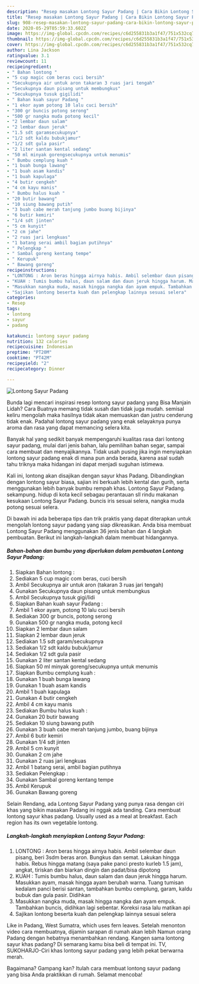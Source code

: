 ```yaml
---
description: "Resep masakan Lontong Sayur Padang | Cara Bikin Lontong Sayur Padang Yang Paling Enak"
title: "Resep masakan Lontong Sayur Padang | Cara Bikin Lontong Sayur Padang Yang Paling Enak"
slug: 908-resep-masakan-lontong-sayur-padang-cara-bikin-lontong-sayur-padang-yang-paling-enak
date: 2020-05-29T05:59:33.602Z
image: https://img-global.cpcdn.com/recipes/c6d255831b3a1f47/751x532cq70/lontong-sayur-padang-foto-resep-utama.jpg
thumbnail: https://img-global.cpcdn.com/recipes/c6d255831b3a1f47/751x532cq70/lontong-sayur-padang-foto-resep-utama.jpg
cover: https://img-global.cpcdn.com/recipes/c6d255831b3a1f47/751x532cq70/lontong-sayur-padang-foto-resep-utama.jpg
author: Lina Jackson
ratingvalue: 3.1
reviewcount: 11
recipeingredient:
- " Bahan lontong "
- "5 cup magic com beras cuci bersih"
- "Secukupnya air untuk aron takaran 3 ruas jari tengah"
- "Secukupnya daun pisang untuk membungkus"
- "Secukupnya tusuk gigilidi"
- " Bahan kuah sayur Padang "
- "1 ekor ayam potong 10 lalu cuci bersih"
- "300 gr buncis potong serong"
- "500 gr nangka muda potong kecil"
- "2 lembar daun salam"
- "2 lembar daun jeruk"
- "1.5 sdt garamsecukupnya"
- "1/2 sdt kaldu bubukjamur"
- "1/2 sdt gula pasir"
- "2 liter santan kental sedang"
- "50 ml minyak gorengsecukupnya untuk menumis"
- " Bumbu cemplung kuah "
- "1 buah bunga lawang"
- "1 buah asam kandis"
- "1 buah kapulaga"
- "4 butir cengkeh"
- "4 cm kayu manis"
- " Bumbu halus kuah "
- "20 butir bawang"
- "10 siung bawang putih"
- "3 buah cabe merah tanjung jumbo buang bijinya"
- "6 butir kemiri"
- "1/4 sdt jinten"
- "5 cm kunyit"
- "2 cm jahe"
- "2 ruas jari lengkuas"
- "1 batang serai ambil bagian putihnya"
- " Pelengkap "
- " Sambal goreng kentang tempe"
- " Kerupuk"
- " Bawang goreng"
recipeinstructions:
- "LONTONG : Aron beras hingga airnya habis. Ambil selembar daun pisang, beri 3sdm beras aron. Bungkus dan semat. Lakukan hingga habis. Rebus hingga matang (saya pake panci presto kurleb 1.5 jam), angkat, tiriskan dan biarkan dingin dan padat/bisa dipotong"
- "KUAH : Tumis bumbu halus, daun salam dan daun jeruk hingga harum. Masukkan ayam, masak hingga ayam berubah warna. Tuang tumisan kedalam panci berisi santan, tambahkan bumbu cemplung, garam, kaldu bubuk dan gula pasir. Didihkan"
- "Masukkan nangka muda, masak hingga nangka dan ayam empuk. Tambahkan buncis, didihkan lagi sebentar. Koreksi rasa lalu matikan api"
- "Sajikan lontong beserta kuah dan pelengkap lainnya sesuai selera"
categories:
- Resep
tags:
- lontong
- sayur
- padang

katakunci: lontong sayur padang 
nutrition: 132 calories
recipecuisine: Indonesian
preptime: "PT20M"
cooktime: "PT42M"
recipeyield: "2"
recipecategory: Dinner

---
```



![Lontong Sayur Padang](https://img-global.cpcdn.com/recipes/c6d255831b3a1f47/751x532cq70/lontong-sayur-padang-foto-resep-utama.jpg)

Bunda lagi mencari inspirasi resep lontong sayur padang yang Bisa Manjain Lidah? Cara Buatnya memang tidak susah dan tidak juga mudah. semisal keliru mengolah maka hasilnya tidak akan memuaskan dan justru cenderung tidak enak. Padahal lontong sayur padang yang enak selayaknya punya aroma dan rasa yang dapat memancing selera kita.

Banyak hal yang sedikit banyak mempengaruhi kualitas rasa dari lontong sayur padang, mulai dari jenis bahan, lalu pemilihan bahan segar, sampai cara membuat dan menyajikannya. Tidak usah pusing jika ingin menyiapkan lontong sayur padang enak di mana pun anda berada, karena asal sudah tahu triknya maka hidangan ini dapat menjadi suguhan istimewa.

Kali ini, lontong akan disajikan dengan sayur khas Padang. Dibandingkan dengan lontong sayur biasa, sajian ini berkuah lebih kental dan gurih, serta menggunakan lebih banyak bumbu rempah khas. Lontong Sayur Padang. sekampung. hidup di kota kecil sebagau perantauan sll rindu makanan kesukaan Lontong Sayur Padang. buncis iris sesuai selera, nangka muda potong sesuai selera.


Di bawah ini ada beberapa tips dan trik praktis yang dapat diterapkan untuk mengolah lontong sayur padang yang siap dikreasikan. Anda bisa membuat Lontong Sayur Padang menggunakan 36 jenis bahan dan 4 langkah pembuatan. Berikut ini langkah-langkah dalam membuat hidangannya.

<!--inarticleads1-->

##### Bahan-bahan dan bumbu yang diperlukan dalam pembuatan Lontong Sayur Padang:

1. Siapkan  Bahan lontong :
1. Sediakan 5 cup magic com beras, cuci bersih
1. Ambil Secukupnya air untuk aron (takaran 3 ruas jari tengah)
1. Gunakan Secukupnya daun pisang untuk membungkus
1. Ambil Secukupnya tusuk gigi/lidi
1. Siapkan  Bahan kuah sayur Padang :
1. Ambil 1 ekor ayam, potong 10 lalu cuci bersih
1. Sediakan 300 gr buncis, potong serong
1. Gunakan 500 gr nangka muda, potong kecil
1. Siapkan 2 lembar daun salam
1. Siapkan 2 lembar daun jeruk
1. Sediakan 1.5 sdt garam/secukupnya
1. Sediakan 1/2 sdt kaldu bubuk/jamur
1. Sediakan 1/2 sdt gula pasir
1. Gunakan 2 liter santan kental sedang
1. Siapkan 50 ml minyak goreng/secukupnya untuk menumis
1. Siapkan  Bumbu cemplung kuah :
1. Gunakan 1 buah bunga lawang
1. Gunakan 1 buah asam kandis
1. Ambil 1 buah kapulaga
1. Gunakan 4 butir cengkeh
1. Ambil 4 cm kayu manis
1. Sediakan  Bumbu halus kuah :
1. Gunakan 20 butir bawang
1. Sediakan 10 siung bawang putih
1. Gunakan 3 buah cabe merah tanjung jumbo, buang bijinya
1. Ambil 6 butir kemiri
1. Gunakan 1/4 sdt jinten
1. Ambil 5 cm kunyit
1. Gunakan 2 cm jahe
1. Gunakan 2 ruas jari lengkuas
1. Ambil 1 batang serai, ambil bagian putihnya
1. Sediakan  Pelengkap :
1. Gunakan  Sambal goreng kentang tempe
1. Ambil  Kerupuk
1. Gunakan  Bawang goreng


Selain Rendang, ada Lontong Sayur Padang yang punya rasa dengan ciri khas yang bikin masakan Padang ini nggak ada tanding. Cara membuat lontong sayur khas padang. Usually used as a meal at breakfast. Each region has its own vegetable lontong. 

<!--inarticleads2-->

##### Langkah-langkah menyiapkan Lontong Sayur Padang:

1. LONTONG : Aron beras hingga airnya habis. Ambil selembar daun pisang, beri 3sdm beras aron. Bungkus dan semat. Lakukan hingga habis. Rebus hingga matang (saya pake panci presto kurleb 1.5 jam), angkat, tiriskan dan biarkan dingin dan padat/bisa dipotong
1. KUAH : Tumis bumbu halus, daun salam dan daun jeruk hingga harum. Masukkan ayam, masak hingga ayam berubah warna. Tuang tumisan kedalam panci berisi santan, tambahkan bumbu cemplung, garam, kaldu bubuk dan gula pasir. Didihkan
1. Masukkan nangka muda, masak hingga nangka dan ayam empuk. Tambahkan buncis, didihkan lagi sebentar. Koreksi rasa lalu matikan api
1. Sajikan lontong beserta kuah dan pelengkap lainnya sesuai selera


Like in Padang, West Sumatra, which uses fern leaves. Setelah menonton video cara membuatnya, dijamin sarapan di rumah akan lebih Namun orang Padang dengan hebatnya menambahkan rendang. Kangen sama lontong sayur khas padang? Di semarang kamu bisa beli di tempat ini. TV, SUKOHARJO-Ciri khas lontong sayur padang yang lebih pekat berwarna merah. 

Bagaimana? Gampang kan? Itulah cara membuat lontong sayur padang yang bisa Anda praktikkan di rumah. Selamat mencoba!
